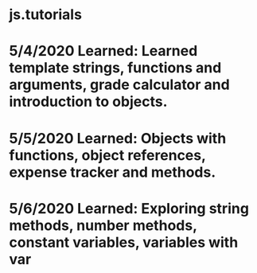 # js.tutorials

# 5/4/2020 Learned: Learned template strings, functions and arguments, grade calculator and introduction to objects.
# 5/5/2020 Learned: Objects with functions, object references, expense tracker and methods.
# 5/6/2020 Learned: Exploring string methods, number methods, constant variables, variables with var